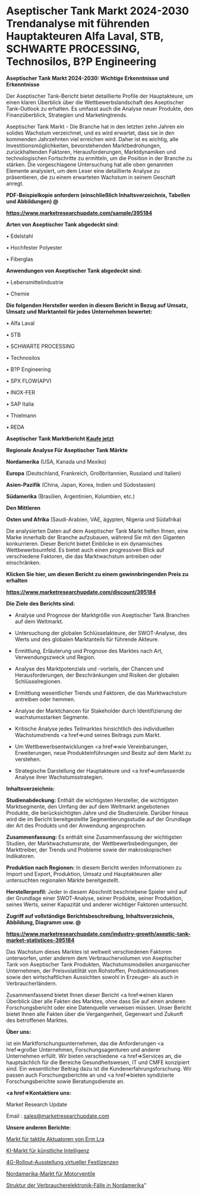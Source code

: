 # Aseptischer Tank Markt 2024-2030 Trendanalyse mit führenden Hauptakteuren Alfa Laval, STB, SCHWARTE PROCESSING, Technosilos, B?P Engineering

<strong>Aseptischer Tank Markt 2024-2030: Wichtige Erkenntnisse und Erkenntnisse</strong>

Der Aseptischer Tank-Bericht bietet detaillierte Profile der Hauptakteure, um einen klaren Überblick über die Wettbewerbslandschaft des Aseptischer Tank-Outlook zu erhalten. Es umfasst auch die Analyse neuer Produkte, den Finanzüberblick, Strategien und Marketingtrends.

Aseptischer Tank Markt - Die Branche hat in den letzten zehn Jahren ein solides Wachstum verzeichnet, und es wird erwartet, dass sie in den kommenden Jahrzehnten viel erreichen wird. Daher ist es wichtig, alle Investitionsmöglichkeiten, bevorstehenden Marktbedrohungen, zurückhaltenden Faktoren, Herausforderungen, Marktdynamiken und technologischen Fortschritte zu ermitteln, um die Position in der Branche zu stärken. Die vorgeschlagene Untersuchung hat alle oben genannten Elemente analysiert, um dem Leser eine detaillierte Analyse zu präsentieren, die zu einem erwarteten Wachstum in seinem Geschäft anregt.



<strong><b>PDF-Beispielkopie anfordern (einschließlich Inhaltsverzeichnis, Tabellen und Abbildungen) @ </b></strong>

<strong><a href=https://www.marketresearchupdate.com/sample/395184>

<strong>https://www.marketresearchupdate.com/sample/395184</u></a></strong></strong>



<strong>Arten von Aseptischer Tank abgedeckt sind:</strong>

• Edelstahl

• Hochfester Polyester

• Fiberglas



<strong>Anwendungen von Aseptischer Tank abgedeckt sind:</strong>

• Lebensmittelindustrie

• Chemie



<strong>Die folgenden Hersteller werden in diesem Bericht in Bezug auf Umsatz, Umsatz und Marktanteil für jedes Unternehmen bewertet:</strong>

• Alfa Laval

• STB

• SCHWARTE PROCESSING

• Technosilos

• B?P Engineering

• SPX FLOW(APV)

• INOX-FER

• SAP Italia

• Thielmann

• REDA



<strong>Aseptischer Tank Marktbericht <a href=https://www.marketresearchupdate.com/buynow/395184>Kaufe jetzt</a></strong>



<strong>Regionale Analyse Für Aseptischer Tank Märkte</strong>



<strong>Nordamerika</strong> (USA, Kanada und Mexiko)



<strong>Europa</strong> (Deutschland, Frankreich, Großbritannien, Russland und Italien)



<strong>Asien-Pazifik</strong> (China, Japan, Korea, Indien und Südostasien)



<strong>Südamerika</strong> (Brasilien, Argentinien, Kolumbien, etc.)



<strong>Den Mittleren</strong> 

<strong>Osten und Afrika</strong> (Saudi-Arabien, VAE, ägypten, Nigeria und Südafrika)

Die analysierten Daten auf dem Aseptischer Tank Markt helfen Ihnen, eine Marke innerhalb der Branche aufzubauen, während Sie mit den Giganten konkurrieren. Dieser Bericht bietet Einblicke in ein dynamisches Wettbewerbsumfeld. Es bietet auch einen progressiven Blick auf verschiedene Faktoren, die das Marktwachstum antreiben oder einschränken.



<strong>Klicken Sie hier, um diesen Bericht zu einem gewinnbringenden Preis zu erhalten
</strong>

<strong><a href=https://www.marketresearchupdate.com/discount/395184>https://www.marketresearchupdate.com/discount/395184</b></u></strong></a>



<strong>Die Ziele des Berichts sind:</strong>

- Analyse und Prognose der Marktgröße von Aseptischer Tank Branchen auf dem Weltmarkt.

- Untersuchung der globalen Schlüsselakteure, der SWOT-Analyse, des Werts und des globalen Marktanteils für führende Akteure.

- Ermittlung, Erläuterung und Prognose des Marktes nach Art, Verwendungszweck und Region.

- Analyse des Marktpotenzials und -vorteils, der Chancen und Herausforderungen, der Beschränkungen und Risiken der globalen Schlüsselregionen.

- Ermittlung wesentlicher Trends und Faktoren, die das Marktwachstum antreiben oder hemmen.

- Analyse der Marktchancen für Stakeholder durch Identifizierung der wachstumsstarken Segmente.

- Kritische Analyse jedes Teilmarktes hinsichtlich des individuellen Wachstumstrends <a href=>und</a> seines Beitrags zum Markt.

- Um Wettbewerbsentwicklungen <a href=>wie</a> Vereinbarungen, Erweiterungen, neue Produkteinführungen und Besitz auf dem Markt zu verstehen.

- Strategische Darstellung der Hauptakteure und <a href=>umfas</a>sende Analyse ihrer Wachstumsstrategien.



<strong>Inhaltsverzeichnis:</strong>



<strong>Studienabdeckung:</strong> Enthält die wichtigsten Hersteller, die wichtigsten Marktsegmente, den Umfang der auf dem Weltmarkt angebotenen Produkte, die berücksichtigten Jahre und die Studienziele. Darüber hinaus wird die im Bericht bereitgestellte Segmentierungsstudie auf der Grundlage der Art des Produkts und der Anwendung angesprochen.



<strong>Zusammenfassung:</strong> Es enthält eine Zusammenfassung der wichtigsten Studien, der Marktwachstumsrate, der Wettbewerbsbedingungen, der Markttreiber, der Trends und Probleme sowie der makroskopischen Indikatoren.



<strong>Produktion nach Regionen:</strong> In diesem Bericht werden Informationen zu Import und Export, Produktion, Umsatz und Hauptakteuren aller untersuchten regionalen Märkte bereitgestellt.



<strong>Herstellerprofil:</strong> Jeder in diesem Abschnitt beschriebene Spieler wird auf der Grundlage einer SWOT-Analyse, seiner Produkte, seiner Produktion, seines Werts, seiner Kapazität und anderer wichtiger Faktoren untersucht.



<strong><b>Zugriff auf vollständige Berichtsbeschreibung, Inhaltsverzeichnis, Abbildung, Diagramm usw. @ </b></strong>

<strong><a href=https://www.marketresearchupdate.com/industry-growth/aseptic-tank-market-statistices-395184>https://www.marketresearchupdate.com/industry-growth/aseptic-tank-market-statistices-395184</a></strong>

Das Wachstum dieses Marktes ist weltweit verschiedenen Faktoren unterworfen, unter anderem dem Verbrauchervolumen von Aseptischer Tank von Aseptischer Tank Produkten, Wachstumsmodellen anorganischer Unternehmen, der Preisvolatilität von Rohstoffen, Produktinnovationen sowie den wirtschaftlichen Aussichten sowohl in Erzeuger- als auch in Verbraucherländern.

Zusammenfassend bietet Ihnen dieser Bericht <a href=>einen</a> klaren Überblick über alle Fakten des Marktes, ohne dass Sie auf einen anderen Forschungsbericht oder eine Datenquelle verweisen müssen. Unser Bericht bietet Ihnen alle Fakten über die Vergangenheit, Gegenwart und Zukunft des betroffenen Marktes.



<strong>Über uns:</strong>

 ist ein Marktforschungsunternehmen, das die Anforderungen <a href=>großer</a> Unternehmen, Forschungsagenturen und anderer Unternehmen erfüllt. Wir bieten verschiedene <a href=>Services</a> an, die hauptsächlich für die Bereiche Gesundheitswesen, IT und CMFE konzipiert sind. Ein wesentlicher Beitrag dazu ist die Kundenerfahrungsforschung. Wir passen auch Forschungsberichte an und <a href=>bieten</a> syndizierte Forschungsberichte sowie Beratungsdienste an.



<strong><a href=>Kontaktiere uns:</a></strong>

Market Research Update

Email : sales@marketresearchupdate.com



<strong>Unsere anderen Berichte:</strong>

<a href=https://www.linkedin.com/pulse/erm-lra-tactile-actuator-market-analysis-understanding>Markt für taktile Aktuatoren von Erm Lra</a>

<a href=https://www.linkedin.com/pulse/artificial-intelligence-ai-market-size-analysis-leading>KI-Markt für künstliche Intelligenz</a>

<a href=https://www.linkedin.com/pulse/4g-rollout-issuance-virtual-fixed-licenses>4G-Rollout-Ausstellung virtueller Festlizenzen</a>

<a href=https://www.linkedin.com/pulse/north-america-engine-valve-market-2023-data>Nordamerika-Markt für Motorventile</a>

<a href=https://www.linkedin.com/pulse/north-america-consumer-electronics-cases-structure>Struktur der Verbraucherelektronik-Fälle in Nordamerika</a>"
